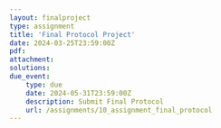 ```yaml
---
layout: finalproject
type: assignment
title: 'Final Protocol Project'
date: 2024-03-25T23:59:00Z
pdf:
attachment:
solutions:
due_event:
    type: due
    date: 2024-05-31T23:59:00Z
    description: Submit Final Protocol
    url: /assignments/10_assignment_final_protocol
---
```

